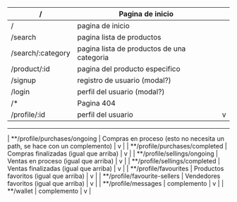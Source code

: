 | /                              | Pagina de inicio                                                          |   |
|--------------------------------|---------------------------------------------------------------------------|---|
| /                              | pagina de inicio                                                          |   |
| /search                        | pagina lista de productos                                                 |   |
| /search/:category              | pagina lista de productos de una categoria                                |   |   
| /product/:id                   | pagina del producto especifico                                            |   | 
| /signup                        | registro de usuario (modal?)                                              |   |
| /login                         | perfil del usuario  (modal?)                                              |   |
| /*                             | Pagina 404                                                                |   |
| /profile/:id                   | perfil del usuario                                                        | v |
----------------------------------------
| **/profile/purchases/ongoing   | Compras en proceso (esto no necesita un path, se hace con un complemento) | v |
| **/profile/purchases/completed | Compras finalizadas (igual que arriba)                                    | v |
| **/profile/sellings/ongoing    | Ventas en proceso (igual que arriba)                                      | v |
| **/profile/sellings/completed  | Ventas finalizadas (igual que arriba)                                     | v |
| **/profile/favourites          | Productos favoritos (igual que arriba)                                    | v |
| **/profile/favourite-sellers   | Vendedores favoritos (igual que arriba)                                   | v |
| **/profile/messages            | complemento                                                               | v |
| **/wallet                      | complemento                                                               | v |
